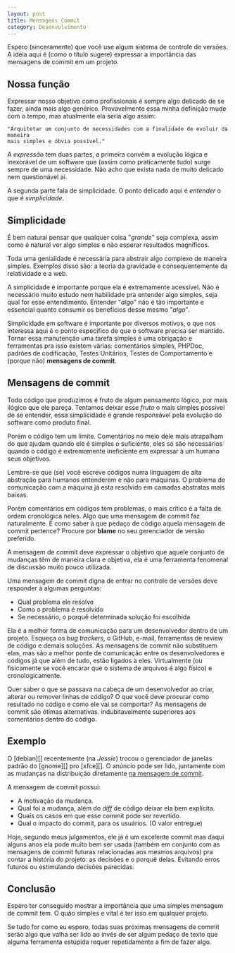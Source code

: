 ```yaml
---
layout: post
title: Mensagens Commit
category: Desenvolvimento
---
```


Espero (sinceramente) que você use algum sistema de controle de versões. A idéia aqui
é (como o título sugere) expressar a importância das mensagens de commit em um
projeto.

Nossa função
------------

Expressar nosso objetivo como profissionais é sempre algo delicado de se fazer,
ainda mais algo genérico. Provavelmente essa minha definição mude com o tempo, 
mas atualmente ela seria algo assim:

    "Arquitetar um conjunto de necessidades com a finalidade de evoluir da maneira
    mais simples e óbvia possível."

A *expressão* tem duas partes, a primeira convém a evolução lógica e inexorável
de um software que (assim como praticamente tudo) surge sempre de uma necessidade.
Não acho que exista nada de muito delicado nem questionável aí.

A segunda parte fala de simplicidade. O ponto delicado aqui é *entender* o que é
*simplicidade*.

Simplicidade
------------

É bem natural pensar que qualquer coisa "*grande*" seja complexa, assim como é
natural ver algo simples e não esperar resultados magníficos.

Toda uma genialidade é necessária para abstrair algo complexo de maneira simples.
Exemplos disso são: a teoria da gravidade e consequentemente da relatividade e a
web.

A simplicidade é importante porque ela é extremamente acessível. Não é necessário
muito estudo nem habilidade pra entender algo simples, seja qual for esse entendimento.
Entender "*algo*" não é tão importante e essencial quanto consumir os benefícios
desse mesmo "*algo*".

Simplicidade em software é importante por diversos motivos, o que nos interessa
aqui é o ponto específico de que o software precisa ser mantido. Tornar essa 
manutenção uma tarefa simples é uma obrigação e ferramentas pra isso existem várias:
comentários simples, PHPDoc, padrões de codificação, Testes Unitários, 
Testes de Comportamento e (porque não) **mensagens de commit**.

Mensagens de commit
-------------------

Todo código que produzimos é fruto de algum pensamento lógico, por mais ilógico
que ele pareça. Tentamos deixar esse *fruto* o mais simples possível de se entender,
essa simplicidade é grande responsável pela evolução do software como produto final.

Porém o código tem um limite. Comentários no meio dele mais atrapalham do que ajudam
quando ele é simples o suficiente, eles só são necessários quando o código é
extremamente ineficiente em expressar à um humano seus objetivos.

Lembre-se que (se) você escreve códigos numa linguagem de alta abstração para 
humanos entenderem e não para máquinas. O problema de comunicação com a máquina
já esta resolvido em camadas abstratas mais baixas.

Porém comentários em códigos tem problemas, o mais crítico é a falta de ordem
cronológica neles. Algo que uma mensagem de commit faz naturalmente. E como saber
à que pedaço de código aquela mensagem de commit pertence? Procure por **blame**
no seu gerenciador de versão preferido.

A mensagem de commit deve expressar o objetivo que aquele conjunto de mudanças
têm de maneira clara e objetiva, ela é uma ferramenta fenomenal de discussão
muito pouco utilizada.

Uma mensagem de commit digna de entrar no controle de versões deve responder à
algumas perguntas:

* Qual problema ele resolve
* Como o problema é resolvido
* Se necessário, o porquê determinada solução foi escolhida

Ela é a melhor forma de comunicação para um desenvolvedor dentro de um projeto.
Esqueça os *bug trackers*, o GitHub, e-mail, ferramentas de review de código e
demais soluções. As mensagens de commit não substituem elas, mas são a melhor
ponte de comunicação entre os desenvolvedores e códigos já que além de tudo, estão
ligados à eles. Virtualmente (ou fisicamente se você encarar que o sistema de arquivos
é algo físico) e cronologicamente.

Quer saber o que se passava na cabeça de um desenvolvedor ao criar, alterar ou
remover linhas de código? O que você deve procurar como resultado no código e
como ele vai se comportar? As mensagens de commit são ótimas alternativas.
indubitavelmente superiores aos comentários dentro do código.

Exemplo
-------

O [debian][] recentemente (na *Jessie*) trocou o gerenciador de janelas padrão do
[gnome][] pro [xfce][]. O anúncio pode ser lido, juntamente com as mudanças na
distribuição diretamente [na mensagem de commit](http://bit.ly/1firxDv).

A mensagem de commit possui:

- A motivação da mudança.
- Qual foi a mudança, além do *diff* de código deixar ela bem explícita.
- Quais os casos em que esse commit pode ser revertido.
- Qual o impacto do commit, para os usuários. (O valor entregue)

Hoje, segundo meus julgamentos, ele já é um excelente commit mas daqui alguns 
anos ela pode muito bem ser usada (também em conjunto com as mensagens de commit
futuras relacionadas aos mesmos arquivos) pra contar a história do projeto: as decisões e 
o porquê delas. Evitando erros futuros ou estimulando decisões parecidas.

Conclusão
---------

Espero ter conseguido mostrar a importância que uma simples mensagem de commit
tem. O quão simples e vital é ter isso em qualquer projeto.

Se tudo for como eu espero, todas suas próximas mensagens de commit serão algo
que valha ser lido ao invés de ser algum pedaço de texto que alguma ferramenta
estúpida requer repetidamente a fim de fazer algo.

[respect]: https://github.com/Respect "GitHub: Componentes do Respect"
[foundation]: https://github.com/Respect/Foundation "GitHub: Repositório do Respect/Foundation"
[nick]: https://github.com/nickl- "GitHub: Repositórios do Nickl-"
[github-foundation]: https://github.com/Respect/Foundation/pull/27/commits "GitHub: Pull request do Nickl- para o Respect/Foudation"
